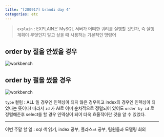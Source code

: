 ```yaml
---
title: "[200917] brandi day 4"
categories: etc
---
```

> ```explain```  : EXPLAIN은 MySQL 서버가 어떠한 쿼리를 실행할 것인가, 즉 실행 계획이 무엇인지 알고 싶을 때 사용하는 기본적인 명령어

## order by 절을 안썼을 경우
![workbench](https://user-images.githubusercontent.com/26542094/93477638-3d498500-f936-11ea-9ee1-35791e2c1b21.png)
  
## order by 절을 썼을 경우
![workbench](https://user-images.githubusercontent.com/26542094/93477605-315dc300-f936-11ea-8629-484236ffce05.png)

```type``` 컬럼 : ALL 일 경우엔 인덱싱이 되지 않은 경우이고 index의 경우엔 인덱싱이 되었다는 뜻이다! 따라서 ```id``` 가 AI로 이미 순차적으로 정렬되어 있어도 ```order by id``` 로 정렬해준후 select를 할 경우 인덱싱이 되어 더욱 효울적이란 것을 알 수 있었다. 

---  

이번 주말 할 일 : sql 책 읽기, index 공부, 플라스크 공부, 팀원들과 모델링 회의
